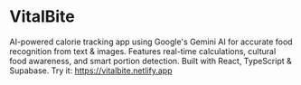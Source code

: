# VitalBite
AI-powered calorie tracking app using Google's Gemini AI for accurate food recognition from text &amp; images. Features real-time calculations, cultural food awareness, and smart portion detection. Built with React, TypeScript &amp; Supabase. Try it: https://vitalbite.netlify.app
